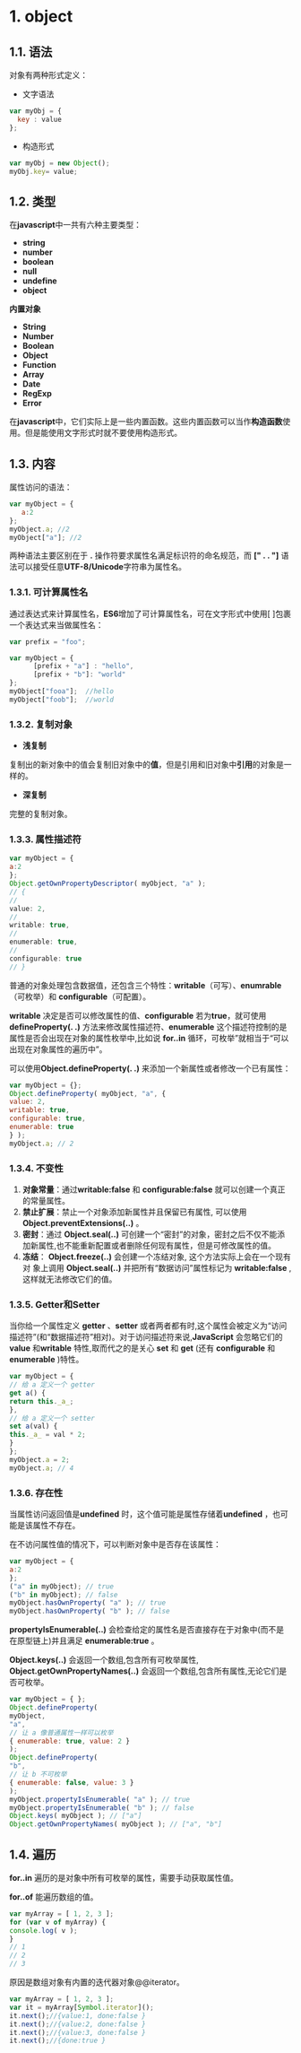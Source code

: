 # 1. object

## 1.1. 语法

对象有两种形式定义：

* 文字语法

```javascript
var myObj = {
  key : value
};
```
* 构造形式

```javascript
var myObj = new Object();
myObj.key= value;
```
## 1.2. 类型

在**javascript**中一共有六种主要类型：

* **string**
* **number**
* **boolean**
* **null**
* **undefine**
* **object**

**内置对象**

* **String**
* **Number**
* **Boolean**
* **Object**
* **Function**
* **Array**
* **Date**
* **RegExp**
* **Error**

在**javascript**中，它们实际上是一些内置函数。这些内置函数可以当作**构造函数**使用。但是能使用文字形式时就不要使用构造形式。

## 1.3. 内容 

属性访问的语法：

```javascript
var myObject = {
   a:2
};
myObject.a; //2
myObject["a"]; //2
```
两种语法主要区别在于 **.** 操作符要求属性名满足标识符的命名规范，而 **[" . . "]** 语法可以接受任意**UTF-8/Unicode**字符串为属性名。

### 1.3.1. 可计算属性名

通过表达式来计算属性名，**ES6**增加了可计算属性名，可在文字形式中使用[ ]包裹一个表达式来当做属性名：

```javascript
var prefix = "foo";

var myObject = {
      [prefix + "a"] : "hello",
      [prefix + "b"]: "world"
};
myObject["fooa"];  //hello
myObject["foob"];  //world
```
### 1.3.2. 复制对象

* **浅复制**

 复制出的新对象中的值会复制旧对象中的**值**，但是引用和旧对象中**引用**的对象是一样的。
* **深复制**

完整的复制对象。

### 1.3.3. 属性描述符

```javascript
var myObject = {
a:2
};
Object.getOwnPropertyDescriptor( myObject, "a" );
// {
//
value: 2,
//
writable: true,
//
enumerable: true,
//
configurable: true
// }
```
普通的对象处理包含数据值，还包含三个特性：**writable**（可写）、**enumrable**（可枚举）和 **configurable**（可配置）。

**writable** 决定是否可以修改属性的值、**configurable** 若为**true**，就可使用 **defineProperty(. .)** 方法来修改属性描述符、**enumerable** 这个描述符控制的是属性是否会出现在对象的属性枚举中,比如说 **for..in** 循环，可枚举”就相当于“可以出现在对象属性的遍历中”。

可以使用**Object.defineProperty(. .)** 来添加一个新属性或者修改一个已有属性：

```javascript
var myObject = {};
Object.defineProperty( myObject, "a", {
value: 2,
writable: true,
configurable: true,
enumerable: true
} );
myObject.a; // 2
```

### 1.3.4. 不变性

1. **对象常量**：通过**writable:false** 和 **configurable:false** 就可以创建一个真正的常量属性。
2. **禁止扩展**：禁止一个对象添加新属性并且保留已有属性, 可以使用 **Object.preventExtensions(..)** 。
3. **密封**：通过 **Object.seal(..)** 可创建一个“密封”的对象，密封之后不仅不能添加新属性,也不能重新配置或者删除任何现有属性，但是可修改属性的值。
4. **冻结**： **Object.freeze(..)**   会创建一个冻结对象, 这个方法实际上会在一个现有对 象上调用 **Object.seal(..)**  并把所有“数据访问”属性标记为 **writable:false** ,这样就无法修改它们的值。

### 1.3.5. Getter和Setter

当你给一个属性定义  **getter** 、**setter** 或者两者都有时,这个属性会被定义为“访问描述符”(和“数据描述符”相对)。对于访问描述符来说,**JavaScript** 会忽略它们的 **value** 和**writable** 特性,取而代之的是关心 **set** 和 **get** (还有 **configurable** 和 **enumerable** )特性。

```javascript
var myObject = {
// 给 a 定义一个 getter
get a() {
return this._a_;
},
// 给 a 定义一个 setter
set a(val) {
this._a_ = val * 2;
}
};
myObject.a = 2;
myObject.a; // 4
```

### 1.3.6. 存在性

当属性访问返回值是**undefined** 时，这个值可能是属性存储着**undefined** ，也可能是该属性不存在。

在不访问属性值的情况下，可以判断对象中是否存在该属性：

```javascript
var myObject = {
a:2
};
("a" in myObject); // true
("b" in myObject); // false
myObject.hasOwnProperty( "a" ); // true
myObject.hasOwnProperty( "b" ); // false
```

**propertyIsEnumerable(..)** 会检查给定的属性名是否直接存在于对象中(而不是在原型链上)并且满足 **enumerable:true** 。

**Object.keys(..)** 会返回一个数组,包含所有可枚举属性,  **Object.getOwnPropertyNames(..)** 会返回一个数组,包含所有属性,无论它们是否可枚举。

```javascript
var myObject = { };
Object.defineProperty(
myObject,
"a",
// 让 a 像普通属性一样可以枚举
{ enumerable: true, value: 2 }
);
Object.defineProperty(
"b",
// 让 b 不可枚举
{ enumerable: false, value: 3 }
);
myObject.propertyIsEnumerable( "a" ); // true
myObject.propertyIsEnumerable( "b" ); // false
Object.keys( myObject ); // ["a"]
Object.getOwnPropertyNames( myObject ); // ["a", "b"]
```

## 1.4. 遍历

**for..in** 遍历的是对象中所有可枚举的属性，需要手动获取属性值。

**for..of** 能遍历数组的值。

```javascript
var myArray = [ 1, 2, 3 ];
for (var v of myArray) {
console.log( v );
}
// 1
// 2
// 3
```

原因是数组对象有内置的迭代器对象@@iterator。

```javascript
var myArray = [ 1, 2, 3 ];
var it = myArray[Symbol.iterator]();
it.next();//{value:1, done:false }
it.next();//{value:2, done:false }
it.next();//{value:3, done:false }
it.next();//{done:true }
```













